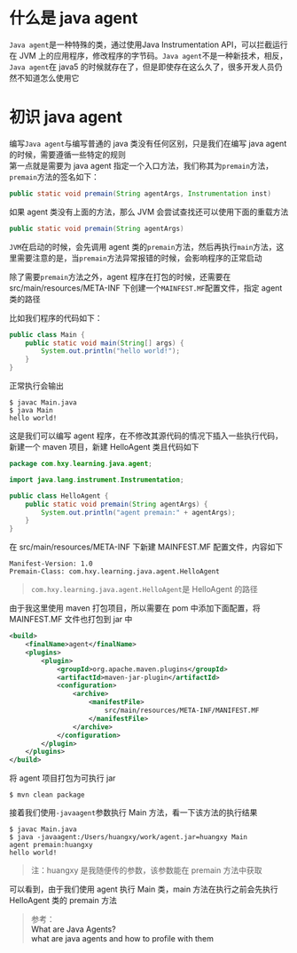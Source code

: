 # 什么是 java agent
`Java agent`是一种特殊的类，通过使用<a link="https://docs.oracle.com/javase/1.5.0/docs/api/java/lang/instrument/package-summary.html">Java Instrumentation API</a>，可以拦截运行在 JVM 上的应用程序，修改程序的字节码。`Java agent`不是一种新技术，相反，`Java agent`在 java5 的时候就存在了，但是即使存在这么久了，很多开发人员仍然不知道怎么使用它

# 初识 java agent
编写`Java agent`与编写普通的 java 类没有任何区别，只是我们在编写 java agent 的时候，需要遵循一些特定的规则  
第一点就是需要为 java agent 指定一个入口方法，我们称其为`premain`方法，`premain`方法的签名如下：
```java
public static void premain(String agentArgs, Instrumentation inst)
```
如果 agent 类没有上面的方法，那么 JVM 会尝试查找还可以使用下面的重载方法
```java
public static void premain(String agentArgs) 
```
`JVM`在启动的时候，会先调用 agent 类的`premain`方法，然后再执行`main`方法，这里需要注意的是，当`premain`方法异常报错的时候，会影响程序的正常启动  

除了需要`premain`方法之外，agent 程序在打包的时候，还需要在 src/main/resources/META-INF 下创建一个`MAINFEST.MF`配置文件，指定 agent 类的路径  

比如我们程序的代码如下：
```java
public class Main {
    public static void main(String[] args) {
        System.out.println("hello world!");
    }
}
```
正常执行会输出
```
$ javac Main.java
$ java Main
hello world!
```
这是我们可以编写 agent 程序，在不修改其源代码的情况下插入一些执行代码，新建一个 maven 项目，新建 HelloAgent 类且代码如下
```java
package com.hxy.learning.java.agent;

import java.lang.instrument.Instrumentation;

public class HelloAgent {
    public static void premain(String agentArgs) {
        System.out.println("agent premain:" + agentArgs);
    }
}
```
在 src/main/resources/META-INF 下新建 MAINFEST.MF 配置文件，内容如下
```
Manifest-Version: 1.0
Premain-Class: com.hxy.learning.java.agent.HelloAgent
```
> `com.hxy.learning.java.agent.HelloAgent`是 HelloAgent 的路径

由于我这里使用 maven 打包项目，所以需要在 pom 中添加下面配置，将 MAINFEST.MF 文件也打包到 jar 中
```xml
<build>
    <finalName>agent</finalName>
    <plugins>
        <plugin>
            <groupId>org.apache.maven.plugins</groupId>
            <artifactId>maven-jar-plugin</artifactId>
            <configuration>
                <archive>
                    <manifestFile>
                        src/main/resources/META-INF/MANIFEST.MF
                    </manifestFile>
                </archive>
            </configuration>
        </plugin>
    </plugins>
</build>
```
将 agent 项目打包为可执行 jar
```
$ mvn clean package
```
接着我们使用`-javaagent`参数执行 Main 方法，看一下该方法的执行结果
```
$ javac Main.java
$ java -javaagent:/Users/huangxy/work/agent.jar=huangxy Main
agent premain:huangxy
hello world!
```
> 注：huangxy 是我随便传的参数，该参数能在 premain 方法中获取  

可以看到，由于我们使用 agent 执行 Main 类，main 方法在执行之前会先执行 HelloAgent 类的 premain 方法

> 参考：  
> <a link="https://www.developer.com/design/what-is-java-agent/">What are Java Agents?</a>  
> <a link="https://stackify.com/what-are-java-agents-and-how-to-profile-with-them/">what are java agents and how to profile with them</a>  

